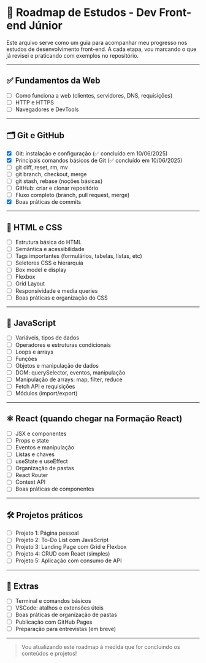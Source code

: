 # 🧭 Roadmap de Estudos - Dev Front-end Júnior

Este arquivo serve como um guia para acompanhar meu progresso nos estudos de desenvolvimento front-end. A cada etapa, vou marcando o que já revisei e praticando com exemplos no repositório.

---

## ✅ Fundamentos da Web

- [ ] Como funciona a web (clientes, servidores, DNS, requisições)
- [ ] HTTP e HTTPS
- [ ] Navegadores e DevTools

---

## 🗂 Git e GitHub

- [x] Git: instalação e configuração (✅ concluído em 10/06/2025)
- [x] Principais comandos básicos de Git (✅ concluído em 10/06/2025)
- [ ] git diff, reset, rm, mv
- [ ] git branch, checkout, merge
- [ ] git stash, rebase (noções básicas)
- [ ] GitHub: criar e clonar repositório
- [ ] Fluxo completo (branch, pull request, merge)
- [x] Boas práticas de commits

---

## 🧱 HTML e CSS

- [ ] Estrutura básica do HTML
- [ ] Semântica e acessibilidade
- [ ] Tags importantes (formulários, tabelas, listas, etc)
- [ ] Seletores CSS e hierarquia
- [ ] Box model e display
- [ ] Flexbox
- [ ] Grid Layout
- [ ] Responsividade e media queries
- [ ] Boas práticas e organização do CSS

---

## 🧠 JavaScript

- [ ] Variáveis, tipos de dados
- [ ] Operadores e estruturas condicionais
- [ ] Loops e arrays
- [ ] Funções
- [ ] Objetos e manipulação de dados
- [ ] DOM: querySelector, eventos, manipulação
- [ ] Manipulação de arrays: map, filter, reduce
- [ ] Fetch API e requisições
- [ ] Módulos (import/export)

---

## ⚛️ React (quando chegar na Formação React)

- [ ] JSX e componentes
- [ ] Props e state
- [ ] Eventos e manipulação
- [ ] Listas e chaves
- [ ] useState e useEffect
- [ ] Organização de pastas
- [ ] React Router
- [ ] Context API
- [ ] Boas práticas de componentes

---

## 🛠 Projetos práticos

- [ ] Projeto 1: Página pessoal
- [ ] Projeto 2: To-Do List com JavaScript
- [ ] Projeto 3: Landing Page com Grid e Flexbox
- [ ] Projeto 4: CRUD com React (simples)
- [ ] Projeto 5: Aplicação com consumo de API

---

## 🎯 Extras

- [ ] Terminal e comandos básicos
- [ ] VSCode: atalhos e extensões úteis
- [ ] Boas práticas de organização de pastas
- [ ] Publicação com GitHub Pages
- [ ] Preparação para entrevistas (em breve)

---

> Vou atualizando este roadmap à medida que for concluindo os conteúdos e projetos!
